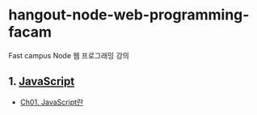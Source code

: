 # hangout-node-web-programming-facam
Fast campus Node 웹 프로그래밍 강의

## 1. [JavaScript](./01-JavaScript#JavaScript)
  - [Ch01. JavaScript란](./01-JavaScript/ch01-javascript#1자바스크립트란)